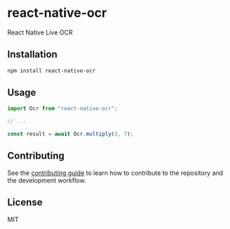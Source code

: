 # react-native-ocr

React Native Live OCR

## Installation

```sh
npm install react-native-ocr
```

## Usage

```js
import Ocr from "react-native-ocr";

// ...

const result = await Ocr.multiply(3, 7);
```

## Contributing

See the [contributing guide](CONTRIBUTING.md) to learn how to contribute to the repository and the development workflow.

## License

MIT

